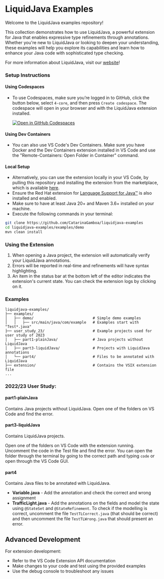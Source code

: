 # LiquidJava Examples

Welcome to the LiquidJava examples repository! 

This collection demonstrates how to use LiquidJava, a powerful extension for Java that enables expressive type refinements through annotations. Whether you're new to LiquidJava or looking to deepen your understanding, these examples will help you explore its capabilities and learn how to enhance your Java code with sophisticated type checking.

For more information about LiquidJava, visit our [website](https://catarinagamboa.github.io/liquidjava.html)!

### Setup Instructions

#### Using Codespaces

- To use Codespaces, make sure you’re logged in to GitHub, click the button below, select `4-core`, and then press `Create codespace`. The codespace will open in your browser and with the LiquidJava extension installed.

   [![Open in GitHub Codespaces](https://github.com/codespaces/badge.svg)](https://codespaces.new/CatarinaGamboa/liquidjava-examples)

#### Using Dev Containers

- You can also use VS Code's Dev Containers. Make sure you have Docker and the Dev Containers extension installed in VS Code and use the "Remote-Containers: Open Folder in Container" command.

#### Local Setup

- Alternatively, you can use the extension locally in your VS Code, by pulling this repository and installing the extension from the marketplace, which is available [here](https://marketplace.visualstudio.com/items?itemName=AlcidesFonseca.liquid-java).
- Ensure the Red Hat extension for [Language Support for Java™](https://marketplace.visualstudio.com/items?itemName=redhat.java) is also installed and enabled.
- Make sure to have at least Java 20+ and Maven  3.6+ installed on your machine.
- Execute the following commands in your terminal:

```sh
git clone https://github.com/CatarinaGamboa/liquidjava-examples
cd liquidjava-examples/examples/demo
mvn clean install
```

### Using the Extension

1. When opening a Java project, the extension will automatically verify your LiquidJava annotations.
2. Errors will be reported in real-time and refinements will have syntax highlighting.
3. An item in the status bar at the bottom left of the editor indicates the extension's current state. You can check the extension logs by clicking on it.

### Examples
```
liquidjava-examples/
├── examples/                          
│   ├── demo/                           # Simple demo examples
│   │   ├── src/main/java/com/example   # Examples start with "Test*.java"
├── user_study_23/                      # Example projects used for user study of 2023
│   ├── part1-plainJava/                # Java projects without LiquidJava
│   ├── part3-liquidJava/               # Projects with LiquidJava annotations
│   └── part4/                          # Files to be annotated with LiquidJava
├── extension/                          # Contains the VSIX extension file
...
```
### 2022/23 User Study:
#### part1-plainJava
Contains Java projects without LiquidJava.
Open one of the folders on VS Code and find the error.

#### part3-liquidJava
Contains LiquidJava projects.

Open one of the folders on VS Code with the extension running. Uncomment the code in the Test file and find the error. You can open the folder through the terminal by going to the correct path and typing `code` or open through the VS Code GUI.

#### part4
Contains Java files to be annotated with LiquidJava.
- **Variable.java** - Add the annotation and check the correct and wrong assignment
- **TrafficLight.java** - Add the annotations on the fields and model the state using `@StateSet` and `@StateRefinement`. To check if the modelling is correct, uncomment the file `TestTLCorrect.java` (that should be correct) and then uncomment the file `TestTLWrong.java` that should present an error.
## Advanced Development

For extension development:
- Refer to the VS Code Extension API documentation
- Make changes to your code and test using the provided examples
- Use the debug console to troubleshoot any issues
